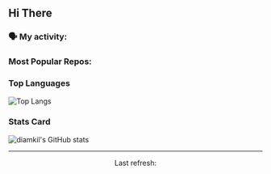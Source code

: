## Hi There

### 🗣 My activity:

<!--GITHUB_ACTIVITY:{"rows": 5}-->

### Most Popular Repos:

<!--GITHUB_REPOS:{"rows": 4}-->

### Top Languages

![Top Langs](https://github-readme-stats.vercel.app/api/top-langs/?username=diamkil)

### Stats Card

![diamkil's GitHub stats](https://github-readme-stats.vercel.app/api?username=diamkil)

---

<p align="center">
  Last refresh: 
  <b><!--TIMESTAMP--></b>
</p>
